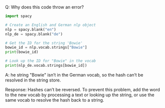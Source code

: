 Q: Why does this code throw an error?

```python
import spacy

# Create an English and German nlp object
nlp = spacy.blank("en")
nlp_de = spacy.blank("de")

# Get the ID for the string 'Bowie'
bowie_id = nlp.vocab.strings["Bowie"]
print(bowie_id)

# Look up the ID for "Bowie" in the vocab
print(nlp_de.vocab.strings[bowie_id])
```

A: he string "Bowie" isn’t in the German vocab, so the hash can’t be resolved in the string store.

Response: Hashes can’t be reversed. To prevent this problem, add the word to the new vocab by processing a text or looking up the string, or use the same vocab to resolve the hash back to a string.
